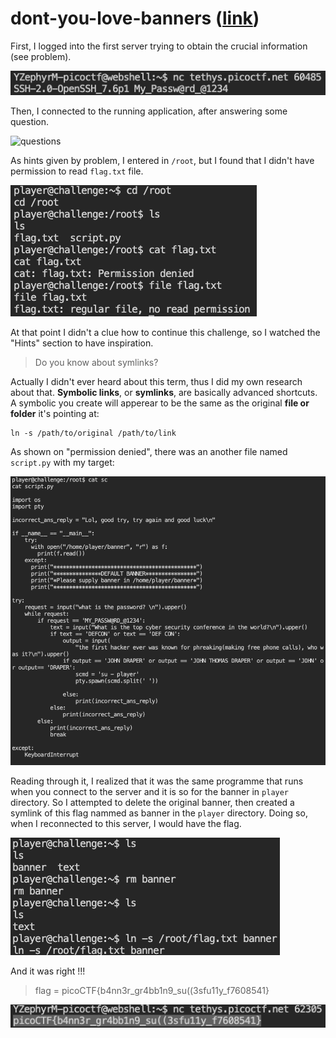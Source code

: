 # dont-you-love-banners ([link](https://play.picoctf.org/practice/challenge/437))

First, I logged into the first server trying to obtain the crucial information (see problem).


![crucial_info](./img/DYLB_info.png)


Then, I connected to the running application, after answering some question.


![questions](./img/DYLB_question.png)


As hints given by problem, I entered in `/root`, but I found that I didn't have permission to read `flag.txt` file.


![permission denied](./img/DYLB_perm-denied.png)


At that point I didn't a clue how to continue this challenge, so I watched the "Hints" section to have inspiration.

> Do you know about symlinks?

Actually I didn't ever heard about this term, thus I did my own research about that.
**Symbolic links**, or **symlinks**, are basically advanced shortcuts. A symbolic you create will apperear to be the same as the original **file or folder** it's pointing at:

```
ln -s /path/to/original /path/to/link
```

As shown on "permission denied", there was an another file named `script.py` with my target:


![output-script](./img/DYLB_output-script.png)


Reading through it, I realized that it was the same programme that runs when you connect to the server and it is so for the banner in `player` directory.
So I attempted to delete the original banner, then created a symlink of this flag nammed as banner in the `player` directory. Doing so, when I reconnected to this server, I would have the flag.


![test](./img/DYLB_test.png)


And it was right !!!


> flag = picoCTF{b4nn3r_gr4bb1n9_su((3sfu11y_f7608541}


![flag](./img/DYLB_flag.png)
